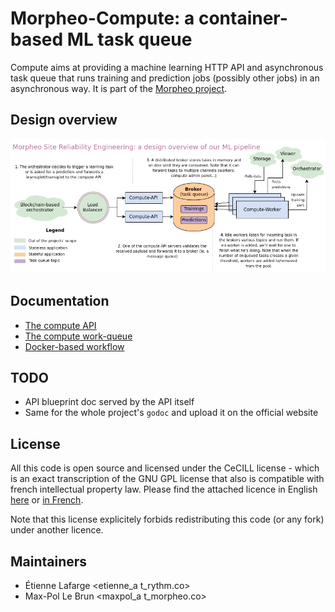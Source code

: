 Morpheo-Compute: a container-based ML task queue
=================================================

Compute aims at providing a machine learning HTTP API and asynchronous task
queue that runs training and prediction jobs (possibly other jobs) in an
asynchronous way. It is part of the [Morpheo project](https://morpheoorg.github.io/morpheo/modules/introduction.html).

Design overview
---------------

![Compute Architecture Overview](./images/architecture_overview.png)

Documentation
-------------

* [The compute API](./api)
* [The compute work-queue](./worker)
* [Docker-based workflow](https://morpheoorg.github.io/morpheo/modules/learning.html)

TODO
----
* API blueprint doc served by the API itself
* Same for the whole project's `godoc` and upload it on the official website

License
-------

All this code is open source and licensed under the CeCILL license - which is an
exact transcription of the GNU GPL license that also is compatible with french
intellectual property law. Please find the attached licence in English [here](./LICENSE) or
[in French](./LICENCE).

Note that this license explicitely forbids redistributing this code (or any
fork) under another licence.

Maintainers
-----------
* Étienne Lafarge <etienne_a t_rythm.co>
* Max-Pol Le Brun <maxpol_a t_morpheo.co>

